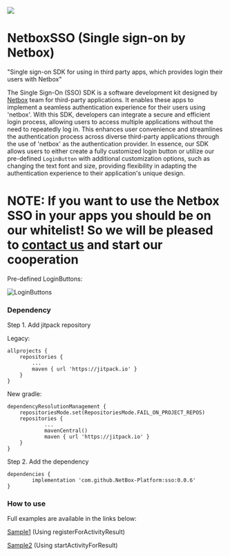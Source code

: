 [![](https://jitpack.io/v/NetBox-Platform/sso.svg)](https://jitpack.io/#NetBox-Platform/sso)


# NetboxSSO (Single sign-on by Netbox)
"Single sign-on SDK for using in third party apps, which provides login their users with Netbox"

The Single Sign-On (SSO) SDK is a software development kit designed by [Netbox](https://netbox.info/) team for third-party applications. It enables these apps to implement a seamless authentication experience for their users using 'netbox'. With this SDK, developers can integrate a secure and efficient login process, allowing users to access multiple applications without the need to repeatedly log in. This enhances user convenience and streamlines the authentication process across diverse third-party applications through the use of 'netbox' as the authentication provider.
In essence, our SDK allows users to either create a fully customized login button or utilize our pre-defined `LoginButton` with additional customization options, such as changing the text font and size, providing flexibility in adapting the authentication experience to their application's unique design.

# NOTE: If you want to use the Netbox SSO in your apps you should be on our whitelist! So we will be pleased to [contact us](https://netbox.info/contact-netbox/) and start our cooperation

Pre-defined LoginButtons:

 ![LoginButtons](https://github.com/NetBox-Platform/sso/assets/34549616/27fc5a73-bdc6-4d3b-b786-4cd6239b017a)

### Dependency

Step 1. Add jitpack repository

Legacy:

	allprojects {
		repositories {
			...
			maven { url 'https://jitpack.io' }
		}
	}


New gradle:

    dependencyResolutionManagement {
        repositoriesMode.set(RepositoriesMode.FAIL_ON_PROJECT_REPOS)
        repositories {
    			...
       			mavenCentral()
    			maven { url 'https://jitpack.io' }
        }
    }

Step 2. Add the dependency

	dependencies {
	        implementation 'com.github.NetBox-Platform:sso:0.0.6'
	}
	
### How to use
Full examples are available in the links below:

[Sample1](https://github.com/NetBox-Platform/sso/blob/main/sample/src/main/java/ir/net_box/sso_sample/SampleActivity1.kt) (Using registerForActivityResult)

[Sample2](https://github.com/NetBox-Platform/sso/blob/main/sample/src/main/java/ir/net_box/sso_sample/SampleActivity2.kt) (Using startActivityForResult)
